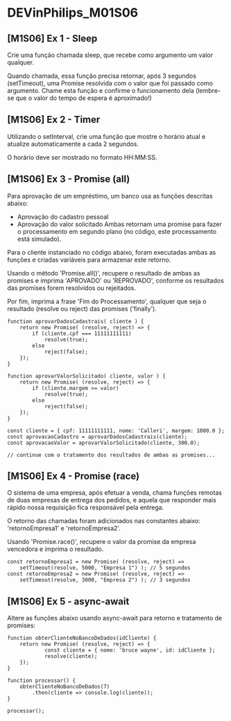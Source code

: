 # DEVinPhilips_M01S06

## [M1S06] Ex 1 - Sleep
Crie uma função chamada sleep, que recebe como argumento um valor qualquer.

Quando chamada, essa função precisa retornar, após 3 segundos (setTimeout), uma Promise resolvida com o valor que foi passado como argumento.
Chame esta função e confirme o funcionamento dela (lembre-se que o valor do tempo de espera é aproximado!)

## [M1S06] Ex 2 - Timer
Utilizando o setInterval, crie uma função que mostre o horário atual e atualize automaticamente a cada 2 segundos.

O horário deve ser mostrado no formato HH:MM:SS.

## [M1S06] Ex 3 - Promise (all)
Para aprovação de um empréstimo, um banco usa as funções descritas abaixo:
- Aprovação do cadastro pessoal
- Aprovação do valor solicitado
Ambas retornam uma promise para fazer o processamento em segundo plano (no código, este processamento está simulado).

Para o cliente instanciado no código abaixo, foram executadas ambas as funções e criadas variáveis para armazenar este retorno.

Usando o método 'Promise.all()', recupere o resultado de ambas as promises e imprima 'APROVADO' ou 'REPROVADO', conforme os resultados das promises forem resolvidos ou rejeitados.

Por fim, imprima a frase 'Fim do Processamento', qualquer que seja o resultado (resolve ou reject) das promises ('finally').
~~~
function aprovarDadosCadastrais( cliente ) {
    return new Promise( (resolve, reject) => {
        if (cliente.cpf === 11111111111)
            resolve(true);
        else 
            reject(false);
    });
}

function aprovarValorSolicitado( cliente, valor ) {
    return new Promise( (resolve, reject) => {
        if (cliente.margem >= valor)
            resolve(true);
        else 
            reject(false);
    });
}

const cliente = { cpf: 11111111111, nome: 'Calleri', margem: 1000.0 };
const aprovacaoCadastro = aprovarDadosCadastrais(cliente);
const aprovacaoValor = aprovarValorSolicitado(cliente, 300.0);

// continue com o tratamento dos resultados de ambas as promises...
~~~

## [M1S06] Ex 4 - Promise (race)
O sistema de uma empresa, após efetuar a venda, chama funções remotas de duas empresas de entrega dos pedidos, e aquela que responder mais rápido nossa requisição fica responsável pela entrega.

O retorno das chamadas foram adicionados nas constantes abaixo: 'retornoEmpresa1' e 'retornoEmpresa2'.

Usando 'Promise.race()', recupere o valor da promise da empresa vencedora e imprima o resultado.

~~~
const retornoEmpresa1 = new Promise( (resolve, reject) => 
    setTimeout(resolve, 5000, "Empresa 1") ); // 5 segundos
const retornoEmpresa2 = new Promise( (resolve, reject) => 
    setTimeout(resolve, 3000, "Empresa 2") ); // 3 segundos
~~~

## [M1S06] Ex 5 - async-await

Altere as funções abaixo usando async-await para retorno e tratamento de promises:
~~~
function obterClienteNoBancoDeDados(idCliente) {
    return new Promise( (resolve, reject) => {
            const cliente = { nome: 'bruce wayne', id: idCliente };
            resolve(cliente);
    });
}

function processar() {
    obterClienteNoBancoDeDados(7)
        .then(cliente => console.log(cliente));
}

processar();
~~~